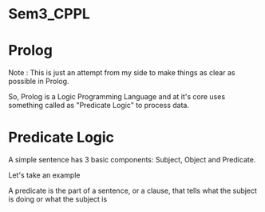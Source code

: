 # Sem3_CPPL


# Prolog 

Note : This is just an attempt from my side to make things as clear as possible in Prolog.

So, Prolog is a Logic Programming Language and at it's core uses something called as "Predicate Logic" to process data.

# Predicate Logic

A simple sentence has 3 basic components: Subject, Object and Predicate.

Let's take an example






A predicate is the part of a sentence, or a clause, that tells what the subject is doing or what the subject is

